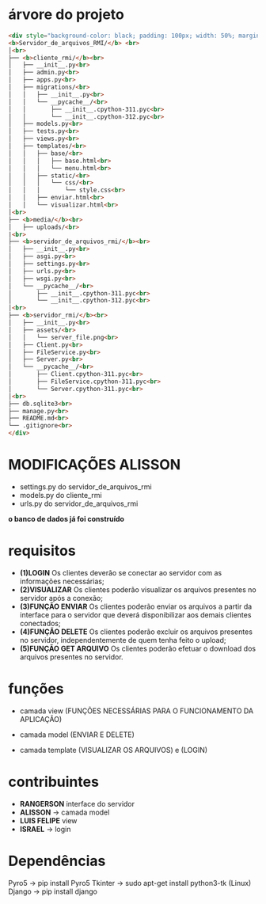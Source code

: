 # árvore do projeto
```html
<div style="background-color: black; padding: 100px; width: 50%; margin: 0 auto; text-align: center;">
<b>Servidor_de_arquivos_RMI/</b> <br>
│<br>
├── <b>cliente_rmi/</b><br>
│   ├── __init__.py<br>
│   ├── admin.py<br>
│   ├── apps.py<br>
│   ├── migrations/<br>
│   │   ├── __init__.py<br>
│   │   └── __pycache__/<br>
│   │       ├── __init__.cpython-311.pyc<br>
│   │       └── __init__.cpython-312.pyc<br>
│   ├── models.py<br>
│   ├── tests.py<br>
│   ├── views.py<br>
│   ├── templates/<br>
│   │   ├── base/<br>
│   │   │   ├── base.html<br>
│   │   │   └── menu.html<br>
│   │   ├── static/<br>
│   │   │   └── css/<br>
│   │   │       └── style.css<br>
│   │   ├── enviar.html<br>
│   │   └── visualizar.html<br>
│<br>
├── <b>media/</b><br>
│   ├── uploads/<br>
|<br>
├── <b>servidor_de_arquivos_rmi/</b><br>
│   ├── __init__.py<br>
│   ├── asgi.py<br>
│   ├── settings.py<br>
│   ├── urls.py<br>
│   ├── wsgi.py<br>
│   └── __pycache__/<br>
│       ├── __init__.cpython-311.pyc<br>
│       └── __init__.cpython-312.pyc<br>
│<br>
├── <b>servidor_rmi/</b><br>                                                                       
│   ├── __init__.py<br>
│   ├── assets/<br>
│   │   └── server_file.png<br>
│   ├── Client.py<br>
│   ├── FileService.py<br>
│   ├── Server.py<br>
│   └── __pycache__/<br>
│       ├── Client.cpython-311.pyc<br>
│       ├── FileService.cpython-311.pyc<br>
│       └── Server.cpython-311.pyc<br>
│<br>
├── db.sqlite3<br>
├── manage.py<br>
├── README.md<br>
└── .gitignore<br>
</div>
``````


# MODIFICAÇÕES ALISSON

- settings.py do servidor_de_arquivos_rmi
- models.py do cliente_rmi
- urls.py do servidor_de_arquivos_rmi

<b>o banco de dados já foi construído</b>





# requisitos 

- <b>(1)LOGIN</b> Os clientes deverão se conectar ao servidor com as informações necessárias;
- <b>(2)VISUALIZAR</b> Os clientes poderão visualizar os arquivos presentes no servidor após a conexão;
- <b>(3)FUNÇÃO ENVIAR</b> Os clientes poderão enviar os arquivos a partir da interface para o servidor que deverá disponibilizar
aos demais clientes conectados;
- <b>(4)FUNÇÃO DELETE</b> Os clientes poderão excluir os arquivos presentes no servidor, independentemente de quem tenha feito
o upload;
- <b>(5)FUNÇÃO GET ARQUIVO</b> Os clientes poderão efetuar o download dos arquivos presentes no servidor.

# funções 

- camada view (FUNÇÕES NECESSÁRIAS PARA O FUNCIONAMENTO DA APLICAÇÃO)

- camada model (ENVIAR E DELETE)

- camada template (VISUALIZAR OS ARQUIVOS) e (LOGIN)


# contribuintes

- <b>RANGERSON</b> interface do servidor
- <b>ALISSON</b> -> camada model
- <b>LUIS FELIPE</b> view
- <b>ISRAEL</b> -> login

# Dependências
Pyro5 -> pip install Pyro5
Tkinter -> sudo apt-get install python3-tk (Linux)
Django -> pip install django

